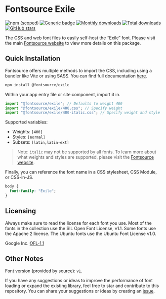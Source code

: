 # Fontsource Exile

[![npm (scoped)](https://img.shields.io/npm/v/@fontsource/exile?color=brightgreen)](https://www.npmjs.com/package/@fontsource/exile) [![Generic badge](https://img.shields.io/badge/fontsource-passing-brightgreen)](https://github.com/fontsource/fontsource) [![Monthly downloads](https://badgen.net/npm/dm/@fontsource/exile)](https://github.com/fontsource/fontsource) [![Total downloads](https://badgen.net/npm/dt/@fontsource/exile)](https://github.com/fontsource/fontsource) [![GitHub stars](https://img.shields.io/github/stars/fontsource/fontsource.svg?style=social&label=Star)](https://github.com/fontsource/fontsource/stargazers)

The CSS and web font files to easily self-host the “Exile” font. Please visit the main [Fontsource website](https://fontsource.org/fonts/exile) to view more details on this package.

## Quick Installation

Fontsource offers multiple methods to import the CSS, including using a bundler like Vite or using SASS. You can find full documentation [here](https://fontsource.org/docs/getting-started/introduction).

```javascript
npm install @fontsource/exile
```

Within your app entry file or site component, import it in.

```javascript
import "@fontsource/exile"; // Defaults to weight 400
import "@fontsource/exile/400.css"; // Specify weight
import "@fontsource/exile/400-italic.css"; // Specify weight and style
```

Supported variables:
- Weights: `[400]`
- Styles: `[normal]`
- Subsets: `[latin,latin-ext]`

> Note: `italic` may not be supported by all fonts. To learn more about what weights and styles are supported, please visit the [Fontsource website](https://fontsource.org/fonts/exile).

Finally, you can reference the font name in a CSS stylesheet, CSS Module, or CSS-in-JS.

```css
body {
  font-family: "Exile";
}
```

## Licensing
Always make sure to read the license for each font you use. Most of the fonts in the collection use the SIL Open Font License, v1.1. Some fonts use the Apache 2 license. The Ubuntu fonts use the Ubuntu Font License v1.0.

Google Inc.
[OFL-1.1](http://scripts.sil.org/OFL)

## Other Notes
Font version (provided by source): `v1`.

If you have any suggestions or ideas to improve the performance of font loading or expand the existing library, feel free to star and contribute to this repository. You can share your suggestions or ideas by creating an [issue](https://github.com/fontsource/fontsource/issues).